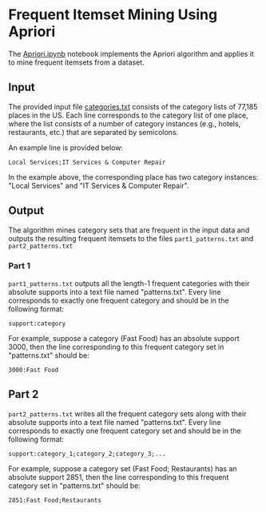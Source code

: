 # Frequent Itemset Mining Using Apriori

The [Apriori.ipynb](./Apriori.ipynb) notebook implements the Apriori algorithm and applies it to mine frequent itemsets from a dataset. 

## Input

The provided input file [categories.txt](./categories.txt) consists of the category lists of 77,185 places in the US. Each line corresponds to the category list of one place, where the list consists of a number of category instances (e.g., hotels, restaurants, etc.) that are separated by semicolons.

An example line is provided below:

```
Local Services;IT Services & Computer Repair
```

In the example above, the corresponding place has two category instances: "Local Services" and "IT Services & Computer Repair".

## Output

The algorithm mines category sets that are frequent in the input data and outputs the resulting frequent itemsets to the files `part1_patterns.txt` and `part2_patterns.txt`

### Part 1

`part1_patterns.txt` outputs all the length-1 frequent categories with their absolute supports into a text file named "patterns.txt". Every line corresponds to exactly one frequent category and should be in the following format:

```
support:category
```

For example, suppose a category (Fast Food) has an absolute support 3000, then the line corresponding to this frequent category set in "patterns.txt" should be:

```
3000:Fast Food
```

## Part 2

`part2_patterns.txt` writes all the frequent category sets along with their absolute supports into a text file named "patterns.txt". Every line corresponds to exactly one frequent category set and should be in the following format:

```
support:category_1;category_2;category_3;...
```

For example, suppose a category set (Fast Food; Restaurants) has an absolute support 2851, then the line corresponding to this frequent category set in "patterns.txt" should be:

```
2851:Fast Food;Restaurants
```
